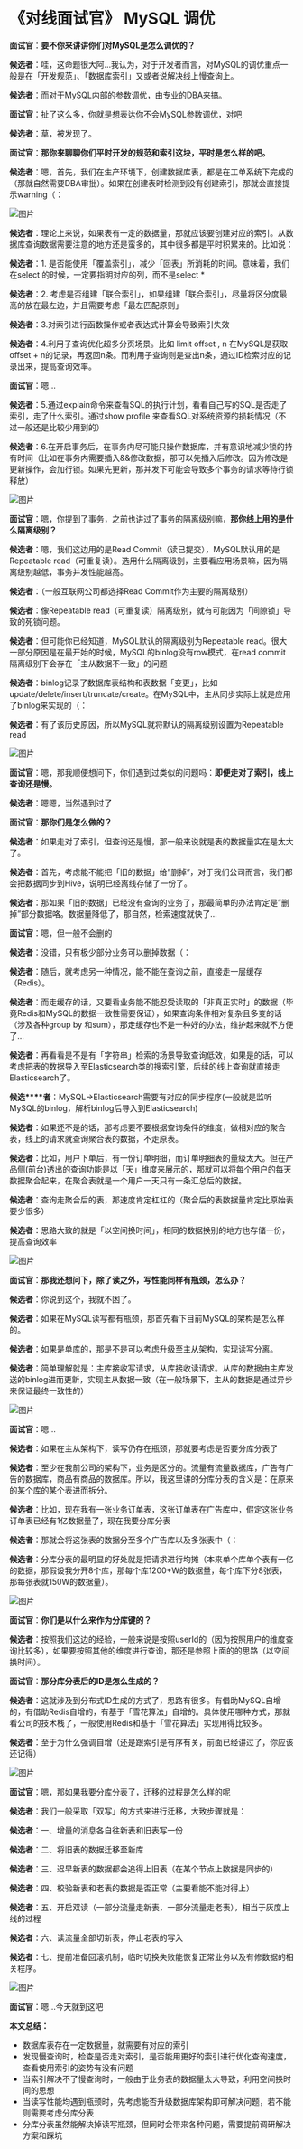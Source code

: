 # 《对线面试官》 MySQL 调优

**面试官**：**要不你来讲讲你们对MySQL是怎么调优的？**

**候选者**：哇，这命题很大阿…我认为，对于开发者而言，对MySQL的调优重点一般是在「开发规范」、「数据库索引」又或者说解决线上慢查询上。

**候选者**：而对于MySQL内部的参数调优，由专业的DBA来搞。

**面试官**：扯了这么多，你就是想表达你不会MySQL参数调优，对吧

**候选者**：草，被发现了。

**面试官**：**那你来聊聊你们平时开发的规范和索引这块，平时是怎么样的吧。**

**候选者**：嗯，首先，我们在生产环境下，创建数据库表，都是在工单系统下完成的（那就自然需要DBA审批）。如果在创建表时检测到没有创建索引，那就会直接提示warning（：

![图片](https://mmbiz.qpic.cn/mmbiz_jpg/E44aHibktsKYhlEH3eWC57GpYs5ia3hkIHKjRTYERXzLjiaBpJ4sNhOQWxlND7yLZCCiav1yYAezPp7msQHOIhibA3A/640?wx_fmt=jpeg&wxfrom=5&wx_lazy=1&wx_co=1)

**候选者**：理论上来说，如果表有一定的数据量，那就应该要创建对应的索引。从数据库查询数据需要注意的地方还是蛮多的，其中很多都是平时积累来的。比如说：

**候选者**：1. 是否能使用「覆盖索引」，减少「回表」所消耗的时间。意味着，我们在select 的时候，一定要指明对应的列，而不是select *

**候选者**：2. 考虑是否组建「联合索引」，如果组建「联合索引」，尽量将区分度最高的放在最左边，并且需要考虑「最左匹配原则」

**候选者**：3.对索引进行函数操作或者表达式计算会导致索引失效

**候选者**：4.利用子查询优化超多分页场景。比如 limit offset , n 在MySQL是获取 offset + n的记录，再返回n条。而利用子查询则是查出n条，通过ID检索对应的记录出来，提高查询效率。

**面试官**：嗯…

**候选者**：5.通过explain命令来查看SQL的执行计划，看看自己写的SQL是否走了索引，走了什么索引。通过show profile 来查看SQL对系统资源的损耗情况（不过一般还是比较少用到的）

**候选者**：6.在开启事务后，在事务内尽可能只操作数据库，并有意识地减少锁的持有时间（比如在事务内需要插入&&修改数据，那可以先插入后修改。因为修改是更新操作，会加行锁。如果先更新，那并发下可能会导致多个事务的请求等待行锁释放）

![图片](https://mmbiz.qpic.cn/mmbiz_jpg/E44aHibktsKYhlEH3eWC57GpYs5ia3hkIH0A6fWUbAcQbk8vJQlTeL5dLfohNXouwnIve2ibsoZuYrjZ5KicVjia5ZQ/640?wx_fmt=jpeg&wxfrom=5&wx_lazy=1&wx_co=1)

**面试官**：嗯，你提到了事务，之前也讲过了事务的隔离级别嘛，**那你线上用的是什么隔离级别？**

**候选者**：嗯，我们这边用的是Read Commit（读已提交），MySQL默认用的是Repeatable read（可重复读）。选用什么隔离级别，主要看应用场景嘛，因为隔离级别越低，事务并发性能越高。

**候选者**：（一般互联网公司都选择Read Commit作为主要的隔离级别）

**候选者**：像Repeatable read（可重复读）隔离级别，就有可能因为「间隙锁」导致的死锁问题。

**候选者**：但可能你已经知道，MySQL默认的隔离级别为Repeatable read。很大一部分原因是在最开始的时候，MySQL的binlog没有row模式，在read commit隔离级别下会存在「主从数据不一致」的问题

**候选者**：binlog记录了数据库表结构和表数据「变更」，比如update/delete/insert/truncate/create。在MySQL中，主从同步实际上就是应用了binlog来实现的（：

**候选者**：有了该历史原因，所以MySQL就将默认的隔离级别设置为Repeatable read

![图片](https://mmbiz.qpic.cn/mmbiz_jpg/E44aHibktsKYhlEH3eWC57GpYs5ia3hkIHd7Yyg3QOaXqLLJDjKGiaZMjmMQge40vOJ05mmgwH0Y1nsf3ia57F0qdg/640?wx_fmt=jpeg&wxfrom=5&wx_lazy=1&wx_co=1)

**面试官**：嗯，那我顺便想问下，你们遇到过类似的问题吗：**即便走对了索引，线上查询还是慢。**

**候选者**：嗯嗯，当然遇到过了

**面试官**：**那你们是怎么做的？**

**候选者**：如果走对了索引，但查询还是慢，那一般来说就是表的数据量实在是太大了。

**候选者**：首先，考虑能不能把「旧的数据」给”删掉”，对于我们公司而言，我们都会把数据同步到Hive，说明已经离线存储了一份了。

**候选者**：那如果「旧的数据」已经没有查询的业务了，那最简单的办法肯定是”删掉”部分数据咯。数据量降低了，那自然，检索速度就快了…

**面试官**：嗯，但一般不会删的

**候选者**：没错，只有极少部分业务可以删掉数据（：

**候选者**：随后，就考虑另一种情况，能不能在查询之前，直接走一层缓存（Redis）。

**候选者**：而走缓存的话，又要看业务能不能忍受读取的「非真正实时」的数据（毕竟Redis和MySQL的数据一致性需要保证），如果查询条件相对复杂且多变的话（涉及各种group by 和sum），那走缓存也不是一种好的办法，维护起来就不方便了…

**候选者**：再看看是不是有「字符串」检索的场景导致查询低效，如果是的话，可以考虑把表的数据导入至Elasticsearch类的搜索引擎，后续的线上查询就直接走Elasticsearch了。

**候选****者**：MySQL->Elasticsearch需要有对应的同步程序(一般就是监听MySQL的binlog，解析binlog后导入到Elasticsearch)

**候选者**：如果还不是的话，那考虑要不要根据查询条件的维度，做相对应的聚合表，线上的请求就查询聚合表的数据，不走原表。

**候选者**：比如，用户下单后，有一份订单明细，而订单明细表的量级太大。但在产品侧(前台)透出的查询功能是以「天」维度来展示的，那就可以将每个用户的每天数据聚合起来，在聚合表就是一个用户一天只有一条汇总后的数据。

**候选者**：查询走聚合后的表，那速度肯定杠杠的（聚合后的表数据量肯定比原始表要少很多）

**候选者**：思路大致的就是「以空间换时间」，相同的数据换别的地方也存储一份，提高查询效率

![图片](https://mmbiz.qpic.cn/mmbiz_jpg/E44aHibktsKYhlEH3eWC57GpYs5ia3hkIHVYcnsoIIYjprpjqeiapY4gKjvs35veJu8MyU1CleevuvKoUObibibPsmg/640?wx_fmt=jpeg&wxfrom=5&wx_lazy=1&wx_co=1)

**面试官**：**那我还想问下，除了读之外，写性能同样有瓶颈，怎么办？**

**候选者**：你说到这个，我就不困了。

**候选者**：如果在MySQL读写都有瓶颈，那首先看下目前MySQL的架构是怎么样的。

**候选者**：如果是单库的，那是不是可以考虑升级至主从架构，实现读写分离。

**候选者**：简单理解就是：主库接收写请求，从库接收读请求。从库的数据由主库发送的binlog进而更新，实现主从数据一致（在一般场景下，主从的数据是通过异步来保证最终一致性的）

![图片](https://mmbiz.qpic.cn/mmbiz_jpg/E44aHibktsKYhlEH3eWC57GpYs5ia3hkIHKiaOQVmTWHichzjGyxlYhIGNKUr8JKYvp3x11xfy2ibic4qicbHKcNLhLjQ/640?wx_fmt=jpeg&wxfrom=5&wx_lazy=1&wx_co=1)

**面试官**：嗯…

**候选者**：如果在主从架构下，读写仍存在瓶颈，那就要考虑是否要分库分表了

**候选者**：至少在我前公司的架构下，业务是区分的。流量有流量数据库，广告有广告的数据库，商品有商品的数据库。所以，我这里讲的分库分表的含义是：在原来的某个库的某个表进而拆分。

**候选者**：比如，现在我有一张业务订单表，这张订单表在广告库中，假定这张业务订单表已经有1亿数据量了，现在我要分库分表

**候选者**：那就会将这张表的数据分至多个广告库以及多张表中（：

**候选者**：分库分表的最明显的好处就是把请求进行均摊（本来单个库单个表有一亿的数据，那假设我分开8个库，那每个库1200+W的数据量，每个库下分8张表，那每张表就150W的数据量）。

![图片](https://mmbiz.qpic.cn/mmbiz_jpg/E44aHibktsKYhlEH3eWC57GpYs5ia3hkIHBmb3opibuAaA1CldzianNfSwsVAXaiaJrrf13YYicv8eoQbjzgy2OsvcCw/640?wx_fmt=jpeg&wxfrom=5&wx_lazy=1&wx_co=1)

**面试官**：**你们是以什么来作为分库键的？**

**候选者**：按照我们这边的经验，一般来说是按照userId的（因为按照用户的维度查询比较多），如果要按照其他的维度进行查询，那还是参照上面的的思路（以空间换时间）。

**面试官**：**那分库分表后的ID是怎么生成的？**

**候选者**：这就涉及到分布式ID生成的方式了，思路有很多。有借助MySQL自增的，有借助Redis自增的，有基于「雪花算法」自增的。具体使用哪种方式，那就看公司的技术栈了，一般使用Redis和基于「雪花算法」实现用得比较多。

**候选者**：至于为什么强调自增（还是跟索引是有序有关，前面已经讲过了，你应该还记得）

![图片](https://mmbiz.qpic.cn/mmbiz_jpg/E44aHibktsKYhlEH3eWC57GpYs5ia3hkIHeAkqFkDpBIjfpnKotG3ya5l4nfsTogADz61yqZibE5ZicSojhwsicvbww/640?wx_fmt=jpeg&wxfrom=5&wx_lazy=1&wx_co=1)

**面试官**：嗯，那如果我要分库分表了，迁移的过程是怎么样的呢

**候选者**：我们一般采取「双写」的方式来进行迁移，大致步骤就是：

**候选者**：一、增量的消息各自往新表和旧表写一份

**候选者**：二、将旧表的数据迁移至新库

**候选者**：三、迟早新表的数据都会追得上旧表（在某个节点上数据是同步的）

**候选者**：四、校验新表和老表的数据是否正常（主要看能不能对得上）

**候选者**：五、开启双读（一部分流量走新表，一部分流量走老表），相当于灰度上线的过程

**候选者**：六、读流量全部切新表，停止老表的写入

**候选者**：七、提前准备回滚机制，临时切换失败能恢复正常业务以及有修数据的相关程序。

![图片](https://mmbiz.qpic.cn/mmbiz_jpg/E44aHibktsKYhlEH3eWC57GpYs5ia3hkIHzpCwmX1qNcyTGAWvicCVFOcoPia1QgRTVOOG1ibUl5ic7NkCLlsOIY9smg/640?wx_fmt=jpeg&wxfrom=5&wx_lazy=1&wx_co=1)

**面试官**：嗯…今天就到这吧

**本文总结：**

- 数据库表存在一定数据量，就需要有对应的索引
- 发现慢查询时，检查是否走对索引，是否能用更好的索引进行优化查询速度，查看使用索引的姿势有没有问题
- 当索引解决不了慢查询时，一般由于业务表的数据量太大导致，利用空间换时间的思想
- 当读写性能均遇到瓶颈时，先考虑能否升级数据库架构即可解决问题，若不能则需要考虑分库分表
- 分库分表虽然能解决掉读写瓶颈，但同时会带来各种问题，需要提前调研解决方案和踩坑
